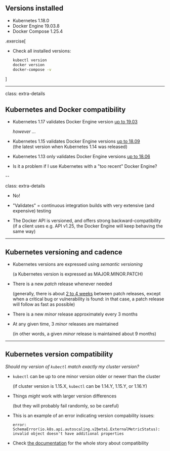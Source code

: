 ## Versions installed

- Kubernetes 1.18.0
- Docker Engine 19.03.8
- Docker Compose 1.25.4

<!-- ##VERSION## -->

.exercise[

- Check all installed versions:
  ```bash
  kubectl version
  docker version
  docker-compose -v
  ```

]

---

class: extra-details

## Kubernetes and Docker compatibility

- Kubernetes 1.17 validates Docker Engine version [up to 19.03](https://github.com/kubernetes/kubernetes/pull/84476)

  *however ...*

- Kubernetes 1.15 validates Docker Engine versions [up to 18.09](https://github.com/kubernetes/kubernetes/blob/master/CHANGELOG/CHANGELOG-1.15.md#dependencies)
  <br/>
  (the latest version when Kubernetes 1.14 was released)

- Kubernetes 1.13 only validates Docker Engine versions [up to 18.06](https://github.com/kubernetes/kubernetes/blob/master/CHANGELOG/CHANGELOG-1.13.md#external-dependencies)

- Is it a problem if I use Kubernetes with a "too recent" Docker Engine?

--

class: extra-details

- No!

- "Validates" = continuous integration builds with very extensive (and expensive) testing

- The Docker API is versioned, and offers strong backward-compatibility
  <br/>
  (if a client uses e.g. API v1.25, the Docker Engine will keep behaving the same way)

---

## Kubernetes versioning and cadence

- Kubernetes versions are expressed using *semantic versioning*

  (a Kubernetes version is expressed as MAJOR.MINOR.PATCH)

- There is a new *patch* release whenever needed

  (generally, there is about [2 to 4 weeks](https://github.com/kubernetes/sig-release/blob/master/release-engineering/role-handbooks/patch-release-team.md#release-timing) between patch releases,
  except when a critical bug or vulnerability is found:
  in that case, a patch release will follow as fast as possible)

- There is a new *minor* release approximately every 3 months

- At any given time, 3 *minor* releases are maintained

  (in other words, a given *minor* release is maintained about 9 months)

---

## Kubernetes version compatibility

*Should my version of `kubectl` match exactly my cluster version?*

- `kubectl` can be up to one minor version older or newer than the cluster

  (if cluster version is 1.15.X, `kubectl` can be 1.14.Y, 1.15.Y, or 1.16.Y)

- Things *might* work with larger version differences

   (but they will probably fail randomly, so be careful)

- This is an example of an error indicating version compability issues:
  ```
  error: SchemaError(io.k8s.api.autoscaling.v2beta1.ExternalMetricStatus):
  invalid object doesn't have additional properties
  ```

- Check [the documentation](https://kubernetes.io/docs/setup/release/version-skew-policy/#kubectl) for the whole story about compatibility
